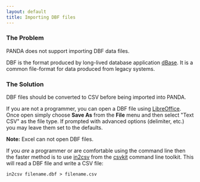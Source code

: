 ```yaml
---
layout: default 
title: Importing DBF files 
---
```


### The Problem

PANDA does not support importing DBF data files.

DBF is the format produced by long-lived database application [dBase](http://en.wikipedia.org/wiki/DBase). It is a common file-format for data produced from legacy systems.

### The Solution

DBF files should be converted to CSV before being imported into PANDA.

If you are not a programmer, you can open a DBF file using [LibreOffice](http://www.libreoffice.org/). Once open simply choose **Save As** from the **File** menu and then select "Text CSV" as the file type. If prompted with advanced options (delimiter, etc.) you may leave them set to the defaults.

**Note:** Excel can not open DBF files.

If you *are* a programmer or are comfortable using the command line then the faster method is to use [in2csv](http://csvkit.readthedocs.org/en/latest/scripts/in2csv.html) from the [csvkit](http://csvkit.readthedocs.org/en/latest/index.html) command line toolkit. This will read a DBF file and write a CSV file:

`in2csv filename.dbf > filename.csv`

